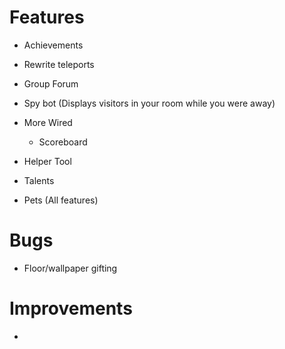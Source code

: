 Features
==================
* Achievements
* Rewrite teleports
* Group Forum
* Spy bot (Displays visitors in your room while you were away)

* More Wired
    - Scoreboard

* Helper Tool
* Talents
* Pets (All features)

Bugs
==================
* Floor/wallpaper gifting

Improvements
==================
* 